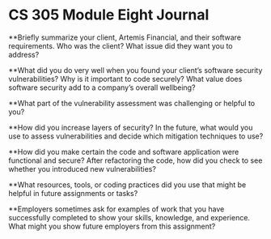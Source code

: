 # CS 305 Module Eight Journal

**Briefly summarize your client, Artemis Financial, and their software requirements. Who was the client? What issue did they want you to address?


**What did you do very well when you found your client’s software security vulnerabilities? Why is it important to code securely? What value does software security add to a company’s overall wellbeing?


**What part of the vulnerability assessment was challenging or helpful to you?


**How did you increase layers of security? In the future, what would you use to assess vulnerabilities and decide which mitigation techniques to use?


**How did you make certain the code and software application were functional and secure? After refactoring the code, how did you check to see whether you introduced new vulnerabilities?


**What resources, tools, or coding practices did you use that might be helpful in future assignments or tasks?


**Employers sometimes ask for examples of work that you have successfully completed to show your skills, knowledge, and experience. What might you show future employers from this assignment?

